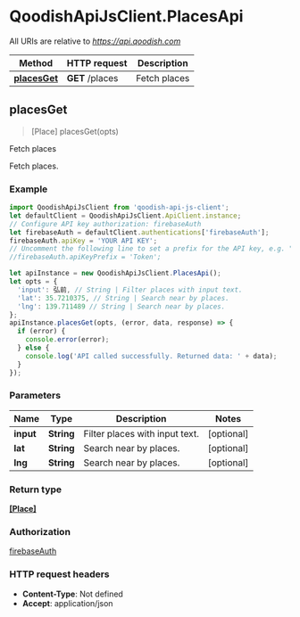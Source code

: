 # QoodishApiJsClient.PlacesApi

All URIs are relative to *https://api.qoodish.com*

Method | HTTP request | Description
------------- | ------------- | -------------
[**placesGet**](PlacesApi.md#placesGet) | **GET** /places | Fetch places



## placesGet

> [Place] placesGet(opts)

Fetch places

Fetch places. 

### Example

```javascript
import QoodishApiJsClient from 'qoodish-api-js-client';
let defaultClient = QoodishApiJsClient.ApiClient.instance;
// Configure API key authorization: firebaseAuth
let firebaseAuth = defaultClient.authentications['firebaseAuth'];
firebaseAuth.apiKey = 'YOUR API KEY';
// Uncomment the following line to set a prefix for the API key, e.g. "Token" (defaults to null)
//firebaseAuth.apiKeyPrefix = 'Token';

let apiInstance = new QoodishApiJsClient.PlacesApi();
let opts = {
  'input': 弘前, // String | Filter places with input text.
  'lat': 35.7210375, // String | Search near by places.
  'lng': 139.711489 // String | Search near by places.
};
apiInstance.placesGet(opts, (error, data, response) => {
  if (error) {
    console.error(error);
  } else {
    console.log('API called successfully. Returned data: ' + data);
  }
});
```

### Parameters


Name | Type | Description  | Notes
------------- | ------------- | ------------- | -------------
 **input** | **String**| Filter places with input text. | [optional] 
 **lat** | **String**| Search near by places. | [optional] 
 **lng** | **String**| Search near by places. | [optional] 

### Return type

[**[Place]**](Place.md)

### Authorization

[firebaseAuth](../README.md#firebaseAuth)

### HTTP request headers

- **Content-Type**: Not defined
- **Accept**: application/json

